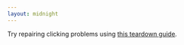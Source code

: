 ```yaml
---
layout: midnight
---
```


Try repairing clicking problems using [this teardown guide](http://www.spider-e.com/wp/?p=139).
